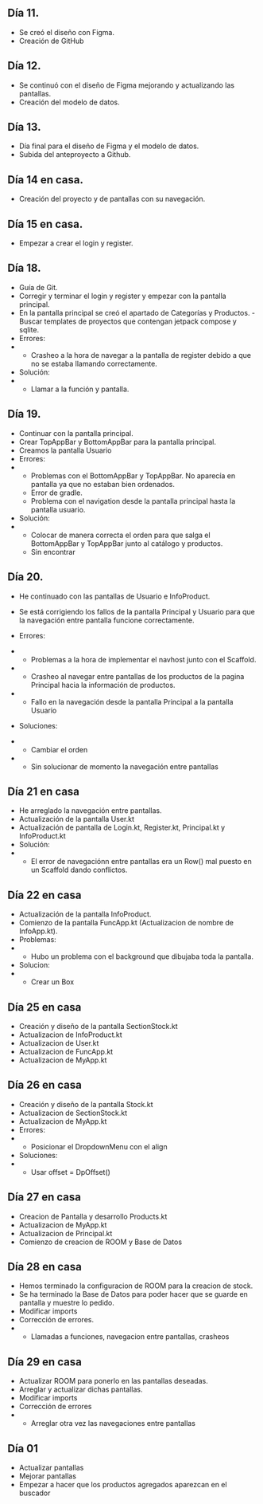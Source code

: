 ## Día 11.
- Se creó el diseño con Figma.
- Creación de GitHub

## Día 12.
- Se continuó con el diseño de Figma mejorando y actualizando las pantallas.
- Creación del modelo de datos.

## Día 13.
- Día final para el diseño de Figma y el modelo de datos.
- Subida del anteproyecto a Github.

## Día 14 en casa.
- Creación del proyecto y de pantallas con su navegación.

## Día 15 en casa.
- Empezar a crear el login y register.

## Día 18.
- Guía de Git.
- Corregir y terminar el login y register y empezar con la pantalla principal.
- En la pantalla principal se creó el apartado de Categorías y Productos.
 -Buscar templates de proyectos que contengan jetpack compose y sqlite.
- Errores:
- - Crasheo a la hora de navegar a la pantalla de register debido a que no se estaba llamando correctamente.
- Solución:
- - Llamar a la función y pantalla.

## Día 19.
- Continuar con la pantalla principal.
- Crear TopAppBar y BottomAppBar para la pantalla principal.
- Creamos la pantalla Usuario
- Errores:
- - Problemas con el BottomAppBar y TopAppBar. No aparecía en pantalla ya que no estaban bien ordenados.
  -  Error de gradle.
  -   Problema con el navigation desde la pantalla principal hasta la pantalla usuario.
- Solución:
- - Colocar de manera correcta el orden para que salga el BottomAppBar y TopAppBar junto al catálogo y productos.
  - Sin encontrar

## Día 20.
- He continuado con las pantallas de Usuario e InfoProduct.
- Se está corrigiendo los fallos de la pantalla Principal y Usuario para que la navegación entre pantalla funcione correctamente.
- Errores:
- - Problemas a la hora de implementar el navhost junto con el Scaffold.
- - Crasheo al navegar entre pantallas de los productos de la pagina Principal hacia la información de productos.
- - Fallo en la navegación desde la pantalla Principal a la pantalla Usuario

- Soluciones:
- - Cambiar el orden
- - Sin solucionar de momento la navegación entre pantallas

 ## Día 21 en casa
 - He arreglado la navegación entre pantallas.
 - Actualización de la pantalla User.kt
 - Actualización de pantalla de Login.kt, Register.kt, Principal.kt y InfoProduct.kt
 - Solución:
 - - El error de navegaciónn entre pantallas era un Row() mal puesto en un Scaffold dando conflictos.
  
## Día 22 en casa
- Actualización de la pantalla InfoProduct.
- Comienzo de la pantalla FuncApp.kt (Actualizacion de nombre de InfoApp.kt).
- Problemas:
-  - Hubo un problema con el background que dibujaba toda la pantalla.
- Solucion:
-  - Crear un Box

## Día 25 en casa
- Creación y diseño de la pantalla SectionStock.kt 
- Actualizacion de InfoProduct.kt
- Actualizacion de User.kt
- Actualizacion de FuncApp.kt
- Actualizacion de MyApp.kt

## Día 26 en casa
- Creación y diseño de la pantalla Stock.kt
- Actualizacion de SectionStock.kt
- Actualizacion de MyApp.kt
- Errores:
-  - Posicionar el DropdownMenu con el align
- Soluciones:
-  - Usar offset = DpOffset()

##  Día 27 en casa
- Creacion de Pantalla y desarrollo Products.kt
- Actualizacion de MyApp.kt
- Actualizacion de Principal.kt
- Comienzo de creacion de ROOM y Base de Datos

## Día 28 en casa
- Hemos terminado la configuracion de ROOM para la creacion de stock.
- Se ha terminado la Base de Datos para poder hacer que se guarde en pantalla y muestre lo pedido.
- Modificar imports
- Corrección de errores.
-  - Llamadas a funciones, navegacion entre pantallas, crasheos

## Día 29 en casa
- Actualizar ROOM para ponerlo en las pantallas deseadas.
- Arreglar y actualizar dichas pantallas.
- Modificar imports
- Corrección de errores
-  - Arreglar otra vez las navegaciones entre pantallas

## Día 01
- Actualizar pantallas
- Mejorar pantallas
- Empezar a hacer que los productos agregados aparezcan en el buscador
